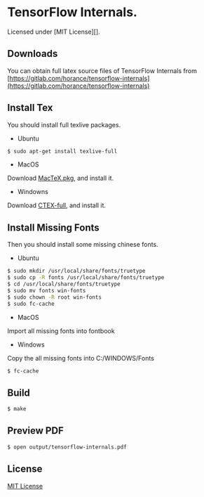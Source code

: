 # TensorFlow Internals.

Licensed under [MIT License][].

## Downloads

You can obtain full latex source files of TensorFlow Internals from [https://gitlab.com/horance/tensorflow-internals](https://gitlab.com/horance/tensorflow-internals)

## Install Tex

You should install full texlive packages.

- Ubuntu     

```bash
$ sudo apt-get install texlive-full
```

- MacOS

Download [MacTeX.pkg](http://tug.org/mactex/), and install it.

- Windowns
      
Download [CTEX-full](http://www.ctex.org/CTeXDownload), and install it.

## Install Missing Fonts

Then you should install some missing chinese fonts.

- Ubuntu

```bash
$ sudo mkdir /usr/local/share/fonts/truetype
$ sudo cp -R fonts /usr/local/share/fonts/truetype
$ cd /usr/local/share/fonts/truetype
$ sudo mv fonts win-fonts
$ sudo chown -R root win-fonts
$ sudo fc-cache
```

- MacOS 
    
Import all missing fonts into fontbook

- Windows
 
Copy the all missing fonts into C:/WINDOWS/Fonts

```bash
$ fc-cache
```

## Build

```bash
$ make
```

## Preview PDF

```bash
$ open output/tensorflow-internals.pdf
```

## License

[MIT License](http://opensource.org/licenses/mit-license.html) 
